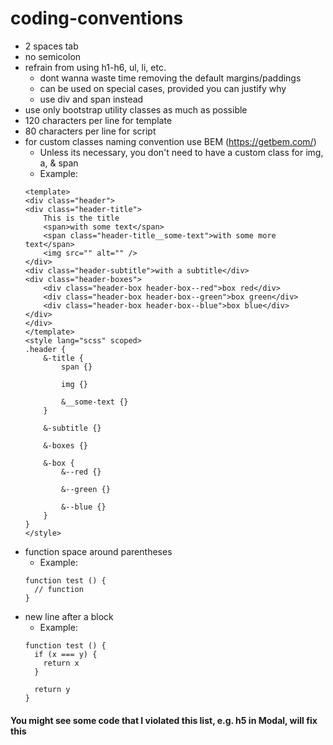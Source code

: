 # coding-conventions
- 2 spaces tab
- no semicolon
- refrain from using h1-h6, ul, li, etc.
	- dont wanna waste time removing the default margins/paddings
	- can be used on special cases, provided you can justify why
	- use div and span instead
- use only bootstrap utility classes as much as possible 
- 120 characters per line for template
- 80 characters per line for script
- for custom classes naming convention use BEM (https://getbem.com/)
	- Unless its necessary, you don't need to have a custom class for img, a, & span
	- Example:
    ```
    <template>
    <div class="header">
    <div class="header-title">
        This is the title
        <span>with some text</span>
        <span class="header-title__some-text">with some more text</span>
        <img src="" alt="" />
    </div>
    <div class="header-subtitle">with a subtitle</div>
    <div class="header-boxes">
        <div class="header-box header-box--red">box red</div>
        <div class="header-box header-box--green">box green</div>
        <div class="header-box header-box--blue">box blue</div>
    </div>
    </div>
    </template>
    <style lang="scss" scoped>
    .header {
        &-title {
            span {}

            img {}

            &__some-text {}
        }

        &-subtitle {}

        &-boxes {}

        &-box {
            &--red {}

            &--green {}

            &--blue {}
        }
    }
    </style>
    ```
- function space around parentheses
    - Example:
	```
    function test () {
      // function
    }
	```
- new line after a block
    - Example:
	```
    function test () {
      if (x === y) {
	    return x
      }

      return y
    }
	```

#### You might see some code that I violated this list, e.g. h5 in Modal, will fix this
